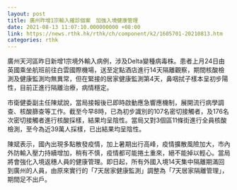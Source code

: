 ```yaml
---
layout: post
title: 廣州昨增1宗輸入確診個案　加強入境健康管理
date: 2021-08-13 11:07:10.000000000 +08:00
link: https://news.rthk.hk/rthk/ch/component/k2/1605701-20210813.htm
categories: rthk
---
```


廣州天河區昨日新增1宗境外輸入病例，涉及Delta變種病毒株。患者上月24日由英國乘坐航班前往白雲國際機場，送至定點酒店進行14天隔離觀察，期間核酸檢測及健康監測均無異常，但在緊接的居家健康監測第4天，鼻咽拭子樣本呈初步陽性，目前正進行隔離治療，病情穩定。

市衛健委副主任陳斌說，當局接報後已即時啟動應急響應機制，展開流行病學調查、核酸篩查等工作。截至今早8時，已為初步識別的107名密切接觸者，及176名次密切接觸者進行核酸採樣，結果均呈陰性。當局又對3個區11條街進行全員核酸檢測，至今為近39萬人採樣，已出結果均呈陰性。

陳斌表示，國內出現多點散發疫情，加上暑期出行高峰，疫情擴散風險加大，市內外防輸入壓力持續增加，稍有不慎，疫情都可能捲土重來，絕不能掉以輕心。當局將會強化入境返穗人員的健康管理。即日起，所有外國入境14天集中隔離期滿回到廣州的人員，由原來實行的「7天居家健康監測」調整為「7天居家隔離管理」，期間足不出戶。
